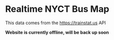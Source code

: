 # Realtime NYCT Bus Map

This data comes from the <https://trainstat.us> API

**Website is currently offline, will be back up soon**

